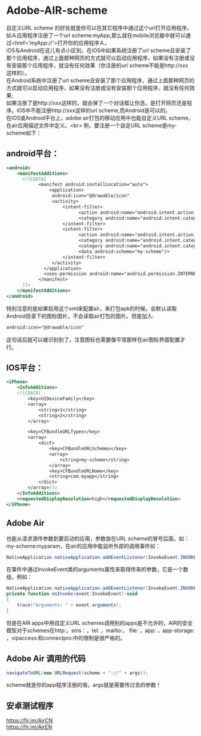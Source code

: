 # Adobe-AIR-scheme
自定义URL scheme 的好处就是你可以在其它程序中通过这个url打开应用程序。如Ａ应用程序注册了一个url scheme:myApp,那么就在mobile浏览器中就可以通过<href='myApp://'>打开你的应用程序Ａ。<br>
iOS与Android在这儿有点小区别，在iOS中如果系统注册了url scheme且安装了那个应用程序，通过上面那种网页的方式就可以启动应用程序，如果没有注册或没有安装那个应用程序，就没有任何效果（你注册的url scheme不能是http://xxx 这样的）。<br>
在Android系统中注册了url scheme且安装了那个应用程序，通过上面那种网页的方式就可以启动应用程序，如果没有注册或没有安装那个应用程序，就没有任何效果;<br>
如果注册了是http://xxx这样的，就会弹了一个对话框让你选，是打开网页还是程序。iOS中不能注册http://xxx这样的url scheme,而Android是可以的。<br>
在IOS或Android平台上，adobe air打包的移动应用中也能自定义URL scheme，在air应用描述文件中定义。\<br>
例，要注册一个自定URL scheme是my-scheme如下：

android平台：
---
```xml
<android>
    <manifestAdditions>
      <![CDATA[
            <manifest android:installLocation="auto">
                <application>
                 android:icon="@drawable/icon"	
                 <activity>
                     <intent-filter>
                           <action android:name="android.intent.action.MAIN"/>
                           <category android:name="android.intent.category.LAUNCHER"/>
                     </intent-filter>
                     <intent-filter>
                           <action android:name="android.intent.action.VIEW"/>
                           <category android:name="android.intent.category.BROWSABLE"/>
                           <category android:name="android.intent.category.DEFAULT"/>
                           <data android:scheme="my-scheme"/>
                     </intent-filter>
                 </activity>
              </application>
              <uses-permission android:name="android.permission.INTERNET"/>
            </manifest>
      ]]>
    </manifestAdditions>
</android>
```
特别注意的是如果启用这个xml来配置air，来打包apk的时候。会默认读取Android目录下的图标图片，不会读取air打包的图片。但是加入:
```xml
android:icon="@drawable/icon"
```
这句话后就可以被识别到了，注意图标也需要像平常那样在air图标界面配置才行。

IOS平台：
---
```xml
<iPhone>
    <InfoAdditions>
    <![CDATA[
        <key>UIDeviceFamily</key>
        <array>
            <string>1</string>
            <string>2</string>
        </array>

        <key>CFBundleURLTypes</key>
        <array>
            <dict>
                <key>CFBundleURLSchemes</key>
                <array>
                    <string>my-scheme</string>
                </array>
                <key>CFBundleURLName</key>
                <string>com.myapp</string>
            </dict>
        </array>]]>
    </InfoAdditions>
    <requestedDisplayResolution>high</requestedDisplayResolution>
</iPhone>
```
Adobe Air
---
也能从请求源传参数到要启动的应用，参数放在URL scheme的冒号后面，如：my-scheme:myparam，在air的应用中能监听外部的调用事件如：<br>
```as
NativeApplication.nativeApplication.addEventListener(InvokeEvent.INVOKE, onInvoke);
```
在事件中通过InvokeEvent类的arguments属性来取得传来的参数，它是一个数组，例如：<br>
```as
NativeApplication.nativeApplication.addEventListener(InvokeEvent.INVOKE, onInvoke);
private function onInvoke(event:InvokeEvent):void
{
    trace("Arguments: " + event.arguments);
}
```
但是在AIR apps中用自定义URL schemes调用别的apps是不允许的，AIR的安全模型对于schemes在http:，sms：，tel: ，mailto:， file:  ，app:  ，app-storage: ，vipaccess:和connectpro:中的限制是很严格的。

Adobe Air 调用的代码
---
```as
navigateToURL(new URLRequest(scheme + "://" + args));
```
scheme就是你的app程序注册的值，args就是需要传过去的参数！

安卓测试程序
---
https://fir.im/AirCN<br>
https://fir.im/AirEN

